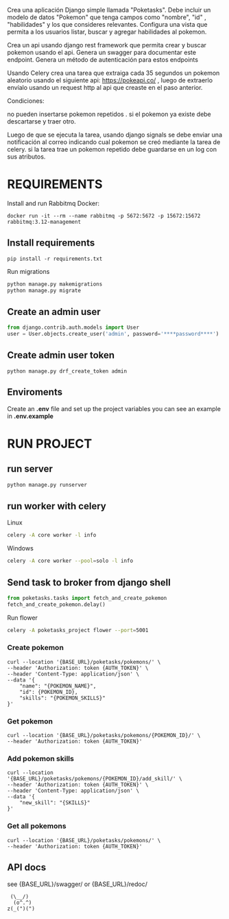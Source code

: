 Crea una aplicación Django simple llamada "Poketasks". Debe incluir un modelo de datos "Pokemon" que tenga campos como "nombre", "id" , "habilidades" y los que consideres relevantes. Configura una vista que permita a los usuarios listar, buscar y agregar habilidades al pokemon.


Crea un api usando django rest framework que permita crear y buscar pokemon usando el api. Genera un swagger para documentar este endpoint. Genera un método de autenticación para estos endpoints


Usando Celery crea una tarea que extraiga cada 35 segundos un pokemon aleatorio usando el siguiente api: https://pokeapi.co/ , luego de extraerlo envíalo usando un request http al api que creaste en el paso anterior.


Condiciones:

no pueden insertarse pokemon repetidos . si el pokemon ya existe debe descartarse y traer otro. 


Luego de que se ejecuta la tarea, usando django signals se debe enviar una notificación al correo indicando cual pokemon se creó mediante la tarea de celery. si la tarea trae un pokemon repetido debe guardarse en un log con sus atributos.

# REQUIREMENTS
Install and run Rabbitmq
Docker:
```
docker run -it --rm --name rabbitmq -p 5672:5672 -p 15672:15672 rabbitmq:3.12-management
```
## Install requirements
```
pip install -r requirements.txt
```

Run migrations
```bash
python manage.py makemigrations
python manage.py migrate
```

## Create an admin user
```python
from django.contrib.auth.models import User
user = User.objects.create_user('admin', password='****password****')
```
## Create admin user token
```
python manage.py drf_create_token admin
```

## Enviroments
Create an **.env** file and set up the project variables you can see an example in **.env.example**

# RUN PROJECT
## run server
```bash
python manage.py runserver
```

## run worker with celery
Linux
```bash
celery -A core worker -l info
```
Windows
```bash
celery -A core worker --pool=solo -l info
```

## Send task to broker from django shell
```python
from poketasks.tasks import fetch_and_create_pokemon
fetch_and_create_pokemon.delay()
```

Run flower
```bash
celery -A poketasks_project flower --port=5001
```
### Create pokemon
```curl
curl --location '{BASE_URL}/poketasks/pokemons/' \
--header 'Authorization: token {AUTH_TOKEN}' \
--header 'Content-Type: application/json' \
--data '{
    "name": "{POKEMON_NAME}",
    "id": {POKEMON_ID},
    "skills": "{POKEMON_SKILLS}"
}'
```
### Get pokemon
```curl
curl --location '{BASE_URL}/poketasks/pokemons/{POKEMON_ID}/' \
--header 'Authorization: token {AUTH_TOKEN}'
```

### Add pokemon skills
```curl
curl --location '{BASE_URL}/poketasks/pokemons/{POKEMON_ID}/add_skill/' \
--header 'Authorization: token {AUTH_TOKEN}' \
--header 'Content-Type: application/json' \
--data '{
    "new_skill": "{SKILLS}"
}'
```

### Get all pokemons
```curl
curl --location '{BASE_URL}/poketasks/pokemons/' \
--header 'Authorization: token {AUTH_TOKEN}'
```

## API docs
see {BASE_URL}/swagger/ or {BASE_URL}/redoc/ 

```
 (\__/)
  (o^.^)
z(_(")(")
```